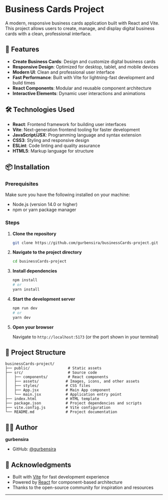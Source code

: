 # Business Cards Project

A modern, responsive business cards application built with React and Vite. This project allows users to create, manage, and display digital business cards with a clean, professional interface.

## 🚀 Features

- **Create Business Cards**: Design and customize digital business cards
- **Responsive Design**: Optimized for desktop, tablet, and mobile devices
- **Modern UI**: Clean and professional user interface
- **Fast Performance**: Built with Vite for lightning-fast development and build times
- **React Components**: Modular and reusable component architecture
- **Interactive Elements**: Dynamic user interactions and animations

## 🛠️ Technologies Used

- **React**: Frontend framework for building user interfaces
- **Vite**: Next-generation frontend tooling for faster development
- **JavaScript/JSX**: Programming language and syntax extension
- **CSS3**: Styling and responsive design
- **ESLint**: Code linting and quality assurance
- **HTML5**: Markup language for structure

## 📦 Installation

### Prerequisites

Make sure you have the following installed on your machine:
- Node.js (version 14.0 or higher)
- npm or yarn package manager

### Steps

1. **Clone the repository**
   ```bash
   git clone https://github.com/gurbensira/businessCards-project.git
   ```

2. **Navigate to the project directory**
   ```bash
   cd businessCards-project
   ```

3. **Install dependencies**
   ```bash
   npm install
   # or
   yarn install
   ```

4. **Start the development server**
   ```bash
   npm run dev
   # or
   yarn dev
   ```

5. **Open your browser**
   
   Navigate to `http://localhost:5173` (or the port shown in your terminal)

## 📂 Project Structure

```
businessCards-project/
├── public/                 # Static assets
├── src/                    # Source code
│   ├── components/         # React components
│   ├── assets/            # Images, icons, and other assets
│   ├── styles/            # CSS files
│   ├── App.jsx            # Main App component
│   └── main.jsx           # Application entry point
├── index.html             # HTML template
├── package.json           # Project dependencies and scripts
├── vite.config.js         # Vite configuration
└── README.md              # Project documentation

```

## 👨‍💻 Author

**gurbensira**
- GitHub: [@gurbensira](https://github.com/gurbensira)

## 🙏 Acknowledgments

- Built with [Vite](https://vitejs.dev/) for fast development experience
- Powered by [React](https://reactjs.org/) for component-based architecture
- Thanks to the open-source community for inspiration and resources

---

